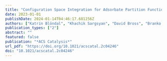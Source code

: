 ```yaml
---
title: "Configuration Space Integration for Adsorbate Partition Functions: The Effect of Anharmonicity on the Thermophysical Properties of CO–Pt(111) and CH3OH–Cu(111)"
date: 2023-01-01
publishDate: 2024-01-14T04:46:17.681256Z
authors: ["Katrín Blöndal", "Khachik Sargsyan", "David Bross", "Branko Ruscic", "C. Franklin Goldsmith"]
publication_types: ["2"]
abstract: ""
featured: false
publication: "*ACS Catalysis*"
url_pdf: "https://doi.org/10.1021/acscatal.2c04246"
doi: "10.1021/acscatal.2c04246"
---
```


